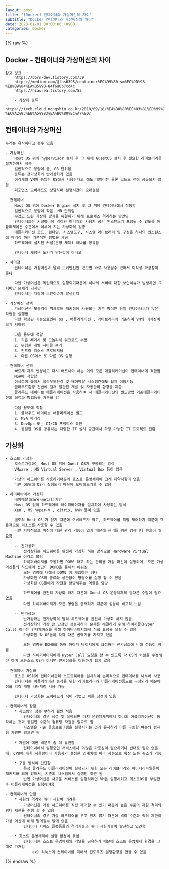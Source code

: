 ```yaml
---  
layout: post  
title: "[Docker] 컨테이너와 가상머신의 차이"  
subtitle: "Docker 컨테이너와 가상머신의 차이"  
date: 2023-01-01 00:00:00 +0900  
categories: Docker  
---  
```

{% raw %}  
## Docker - 컨테이너와 가상머신의 차이  
	참고 링크  :  
		https://born-dev.tistory.com/39  
		https://medium.com/@lhs6395/container%EC%99%80-vm%EC%9D%98-%EB%B9%84%EA%B5%90-84f6a8b7cd4c  
		https://hiaurea.tistory.com/53  
  
		- 가상화 종류  
			https://tech.cloud.nongshim.co.kr/2018/09/18/%EA%B0%80%EC%83%81%ED%99%94%EC%9D%98-%EC%A2%85%EB%A5%983%EA%B0%80%EC%A7%80/  
  
## 컨테이너와 가상머신  
	두개는 유사하다고 볼수 있음  
  
	- 가상머신  
		Host OS 위에 hypervisor 설치 후 그 위에 GuestOS 설치 후 필요한 라이브러리를 설치하여서 작동  
		일반적으로 용량이 큼, GB 단위임  
		종류는 전가상화와 반가상화가 있음  
		여러개의 VM이 동잃한 OS에서 사용한다고 해도 데이터는 물론 코드도 전혀 공유되지 않음  
		퍼포먼스 오버헤드도 상담하며 실행시간이 오래걸림  
  
	- 컨테이너  
		Host OS 위에 Docker Engine 설치 후 그 위에 컨테이너에서 작동함  
		일반적으로 용량이 작음, MB 단위임  
		무겁고 느린 가상화 방식을 해결하기 위해 프로세스 격리하는 방안임  
		컨테이너화는 커널하나에 격리된 여러개의 사용자 공간 인스턴스가 포함될 수 있도록 애플리케이션 수준에서 이루어 지는 가상화의 일종  
		애플리케이션 코드, 런타임, 시스템도구, 시스템 라이브러리 및 구성을 하나의 인스턴스에 패키징 하는 기본적인 방법을 제공  
		하드웨어에 설치된 커널(운영 체제) 하나를 공유함  
  
		컨테이너 개념은 도커가 만든것이 아니고  
  
	- 차이점  
		컨테이너는 가상머신과 달리 도커엔진만 있으면 바로 사용할수 있어서 이식성 확장성이 좋다  
  
		다만 가상머신은 독립적으로 실행되기때문에 하나의 서버에 대한 보안이슈가 발생하면 그 서버만 문제가 되지만  
		컨테이너는 다같이 보안이슈가 발생간다  
  
	- 가상머신 선택  
		가상머신은 모놀리식 워크로드 패키징에 사용되는 기존 방식인 단일 컨테이너보다 많은 작업을 실행함  
		다만 확장된 기능으로인해 os , 애플리케이션 , 라이브러리에 의존하며 VM의 이식성이 크게 저하됨  
  
		다음 용도에 적합  
		1. 기존 레거시 및 모놀리식 워크로드 수용  
		2. 위험한 개발 사이클 분리  
		3. 인프라 리소스 프로비저닝  
		4. 다른 OS에서 또 다른 OS 실행  
  
	- 컨테이너 선택  
		빠르게 자주 변경하고 다시 배포해야 하는 거의 모든 애플리케이션이 컨테이너에 적합함  
		MSA에 적합함  
		이식성이 좋아서 클라우드환경 및 베어메탈 시스템간에도 쉽게 이동가능  
		클라우드환경 전반에 걸쳐 일관된 개발 및 자동관리 환경을 제공  
		클라우드 네이티브 애플리케이션을 사용하여 새 애플리케이션의 빌드방법 기존애플리케이션의 최적화 방법등을 가속화 함  
  
		다음 용도에 적합  
		1. 클라우드 네이티브 애플리케이션 빌드  
		2. MSA 패키징  
		3. DevOps 또는 CI/CD 프랙티스 촉진  
		4. 동일한 OS를 공유하는 다양한 IT 설치 공간에서 확장 가능한 IT 프로젝트 전환  
  
## 가상화  
  
	- 호스트 가상화  
		호스트가상화는 Host OS 위에 Guest OS가 구동되는 방식  
		VMware , MS Virtual Server , Virtual Box 등이 있음  
  
		가상의 하드웨어를 사용하기때문에 호스트 운영체제에 크게 제약사항이 없음  
		다만 OS위에 OS가 실행되기 때문에 오버헤드가클 수 있음  
  
	- 하이퍼바이저 가상화  
		베어메탈(Bare-metal)기반  
		Host OS 없이 하드웨어에 하이퍼바이저를 설치하여 사용하는 방식  
		Xen , MS hyper-V , citrix, KVM 등이 있음  
  
		별도의 Host OS 가 없기 때문에 오버헤드가 적고, 하드웨어를 직접 제어하기 때문에 효율적으로 리소스를 사용할 수 있음  
		다만 자체적으로 머신에 대한 관리 기능이 없기 때문에 관리를 위한 컴퓨터나 콘솔이 필요함  
  
		-- 전가상화  
			전가상화는 하드웨어를 완전히 가상화 하는 방식으로 Hardware Virtual Machine 이라고 불림  
			하이퍼바이저를 구동하면 DOM0 라고 하는 관리용 가상 머신이 실행되며, 모든 가상머신들의 하드웨어 접근이 DOM0을 통해서 이뤄짐  
			모든 명령에 대해서 DOM0 이 개입하는 형태  
			가상화된 OS의 종류와 상관없이 명령어를 실행 할 수 있음  
			가상화된 OS들에게 자원을 할당해주는 역할을 담당  
  
			하드웨어를 완전히 가상화 하기 때문에 Guest OS 운영체제의 별다른 수정이 필요 없음  
			다만 하이퍼바이저가 모든 명령을 중재하기 때문에 성능이 비교적 느림  
  
		-- 반가상화  
			반가상화는 전가상화의 달리 하드웨어를 완전히 가상화 하지 않음  
			전가상화의 가장 큰 단점인 성능저하의 문제를 해결하기 위해 하이퍼콜(Hyper Call) 이라는 인터페이스를 통해 하이버바이저에게 직접 요청을 날릴 수 있음  
			가상화된 각 OS들이 각각 다른 번역기를 가지고 있음  
  
			모든 명령을 DOM0를 통해 하이퍼 바이저에게 요청하는 전가상화에 비해 성능이 빠름  
			다만 하이퍼바이저에게 Hyper Call 요청을 할 수 있도록 각 OS의 커널을 수정해야 하며 오픈소스 OS가 아니면 반가상화를 이용하기 쉽지 않음  
  
	- 컨테이너 가상화  
		호스트 OS위에 컨테이너관리 소프트웨어를 설치하여 논리적으로 컨테이너를 나누어 사용  
		컨테이너는 어플리케이션 동작을 위한 라이브러리와 어플리케이션등으로 구성되기 때문에 이를 각각 개별 서버처럼 사용 가능  
  
		컨테이너 가상화는 오버헤드가 적어 가볍고 빠른 장점이 있음  
  
	- 컨테이너의 장점  
		* 시스템의 성능 부하가 훨씬 적음  
			컨테이너의 경우 생성 및 실행되면 마치 운영체제위에서 하나의 어플리케이션이 동작하는 것과 동일한 수준의 컴퓨팅 자원을 필요로 함  
			시스템은 기존 응용프로그램을 실행시키는 것과 유사하게 이를 구동할 여분의 컴퓨팅 자원만 있으면 됨  
  
		* 자원에 대한 배분도 좀 더 유연함  
			컨테이너에서 실행중인 서비스에서 더많은 가용성이 필요하거나 반대로 필요 없을 때, CPU에 대한 사용량이나 사용자가 설정한 임계치에 따라 자동으로 확장 또는 축소가 가능  
  
		* 구동 방식이 간단함  
			특정 클라우드 어플리케이션이 실행되기 위한 모든 라이브러리와 바이너리파일등이 패키지화 되어 있어서, 기존의 시스템에서 실행만 하면 됨  
			반면 가상머신은 새로운 서비스를 실행하려면 VM을 실행시키고 게스트OS를 부팅한 후 어플리케이션을 실행해야함  
  
	- 컨테이너의 단점  
		* 자원의 격리와 쿼터 제한이 어려움  
			가상머신은 가상 하드웨어를 직접 제어할 수 있기 때문에 높은 수준의 자원 격리와 쿼터 제한을 수행 할 수 있음  
			컨터이너의 경우 가상 하드웨어를 두고 있지 않기 때문에 격리 수준과 쿼터 제한이 가상 머신에 비해 떨어질수 밖에 없음  
			컨테이너 서비스 플랫폼들의 격리기술과 쿼터 제한기술이 발전하고 있긴함  
  
		* 호스트 운영체제에 실행 환경이 묶임  
			컨테이너는 호스트 운영체제의 커널을 공유하기 때문에 호스트 운영체제 환경을 그대로 가져감  
				ex) 리눅스에 컨테이너를 띄어서 윈도우즈 실행환경을 만들 수 없음  
  
{% endraw %}